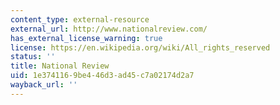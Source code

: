 ```yaml
---
content_type: external-resource
external_url: http://www.nationalreview.com/
has_external_license_warning: true
license: https://en.wikipedia.org/wiki/All_rights_reserved
status: ''
title: National Review
uid: 1e374116-9be4-46d3-ad45-c7a02174d2a7
wayback_url: ''
---
```

